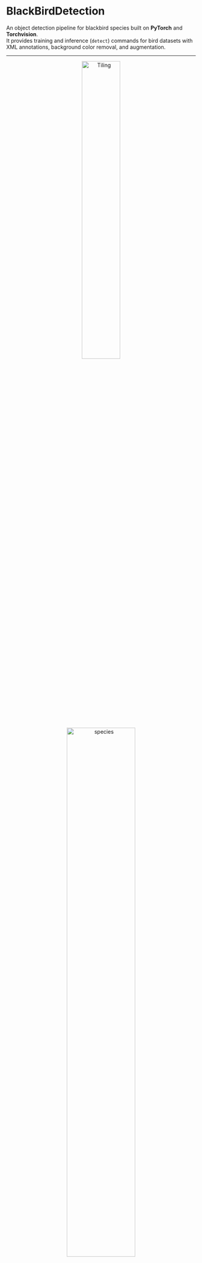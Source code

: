 # BlackBirdDetection

An object detection pipeline for blackbird species built on **PyTorch** and **Torchvision**.  
It provides training and inference (`detect`) commands for bird datasets with XML annotations, background color removal, and augmentation.

---

<!-- Top row: two images side by side -->
<p align="center">
  <img src="docs/images/tiling.pdf" alt="Tiling" width="45%"/>
</p>

<p align="center">
  <img src="docs/images/birds_species.pdf" alt="species" width="60%"/>
</p>

<p align="center">
  <img src="docs/images/bg_removal.png" alt="bg_removal" width="60%"/>
</p>

---

## 📂 Project Structure

```
BlackBirdDetection/
├── src/
│   ├── cli.py                # Entry point (train / detect commands)
│   ├── config.py             # Global configuration
│   ├── config.yaml           # Default YAML config
│   ├── data.py               # Dataset definitions
│   ├── data_loader.py        # Torch DataLoader wrapper
│   ├── engine.py             # Training / validation loop
│   ├── helper.py             # Utilities (device, collate_fn, etc.)
│   ├── model.py              # Model definitions (Faster R-CNN, etc.)
│   ├── augmentation.py       # Albumentations transforms
│   ├── bg_remove_histogram.py# Background removal helpers
│   ├── split_data.py         # Dataset split logic
│   └── detector/ (if reorganized package layout)
│
├── data/                     # Place your dataset here
│   ├── images/
│   └── original_annotations/
│
├── outputs/                  # Training artifacts will be written here
│   ├── runs/
│   │   └── <timestamp>/
│   │       ├── checkpoints/     # model_epoch_X.pth
│   │       ├── logs/            # training log files
│   │       ├── samples/         # predicted images during training
│   │       └── metrics.json     # final training metrics
│   └── detections/
│       ├── <timestamp>/
│       │   ├── predictions/     # images with bounding boxes
│       │   └── results.csv      # tabular results
│
├── README.md
└── requirements.txt / environment.yml
```

---

## ⚙️ Requirements

- Python **3.9–3.11**
- [PyTorch](https://pytorch.org/get-started/locally/) (CPU or CUDA build depending on your hardware)
- Torchvision
- Albumentations
- OpenCV
- Numpy `<2.0` (e.g. 1.26.x) for compatibility with current torch/numba

### Install dependencies

```bash
# conda (recommended)
conda create -n birddet python=3.10 -y
conda activate birddet
conda install -c conda-forge "numpy=1.26.*" "numba=0.59.*" "llvmlite=0.42.*" opencv -y
pip install torch torchvision albumentations loguru tqdm matplotlib ensemble-boxes pyyaml
```

---

## 📦 Managing Requirements

To make sure others can easily set up the project, you should generate a **`requirements.txt`** file.

### Option 1: Use the provided `requirements.txt`

```bash
# from repo root
pip install -r requirements.txt
```

### Option 2: Auto-generate requirements (from code imports)

You can auto-generate a clean `requirements.txt` (only for this project’s imports) using **pipreqs**:

```bash
pip install pipreqs
pipreqs src --force --savepath requirements.txt
```

> ⚠️ If you see syntax errors during scanning, fix the offending file or exclude it with `.pipreqsignore`.

After generation, add these lines manually if missing:

```txt
torch>=2.1.0
torchvision>=0.16.0
numpy<2
```

### Option 3: Pin dependencies manually

If you want a controlled environment, you can write a curated `requirements.txt`:

```txt
numpy==1.26.4
torch>=2.1.0
torchvision>=0.16.0
albumentations>=1.3.0
opencv-python>=4.8.0
loguru>=0.7.0
tqdm>=4.65.0
matplotlib>=3.7.0
ensemble-boxes>=1.0.9
pyyaml>=6.0
pytest>=8.0.0
black>=22.10.0
ruff>=0.1.0
```

Install with:

```bash
pip install -r requirements.txt
```

---

## 🚀 Running Without Installation

No need to install the project as a package. Run with `PYTHONPATH`:

```bash
# from repo root
export PYTHONPATH=$PWD/src

# show CLI help
python -m cli --help
```

Expected output:

```
usage: cli.py [-h] {train,detect} ...

Black Bird Detection

positional arguments:
  {train,detect}
    train         Train model
    detect        Use trained model to detect birds
```

---

## 🏋️ Training

```bash
export PYTHONPATH=$PWD/src
python -m cli train --config src/config.yaml
```

### Config file

The `config.yaml` defines:

- Dataset root (`../data/images`, `../data/original_annotations`)
- Training hyperparameters (epochs, batch size, learning rate, optimizer)
- Augmentation settings

### Training logs

```
2025-08-31 17:29:43 | INFO     | Starting Training -- Loading configuration...
2025-08-31 17:29:43 | INFO     | Scanning images in ../data...
2025-08-31 17:29:43 | INFO     | Classes: {'yhbl': 1, 'unid_blackbird': 2, 'rwbl_hy_female': 3}
2025-08-31 17:29:45 | INFO     | Training Data Size: 27
2025-08-31 17:29:45 | INFO     | Validation Data Size: 10
train epoch: 100%|███████████████████████████| 27/27 [00:12<00:00,  2.10it/s]
```

---

## 🔍 Detection / Inference

Use a trained checkpoint to run detection on new images:

```bash
export PYTHONPATH=$PWD/src
python -m cli detect --config src/config.yaml
```

### Output structure

```
outputs/detections/2025-08-31-18-45-12/
├── predictions/
│   ├── Trial_001_pred.jpg
│   ├── Trial_002_pred.jpg
│   └── ...
└── results.csv
```

- `predictions/` → images with bounding boxes drawn  
- `results.csv` → per-image predictions: filename, predicted class, confidence, bounding box coordinates  

---

## 📊 Expected Outputs

- **Training**  
  - Console logs (epochs, losses, metrics)  
  - Logs under `outputs/runs/<timestamp>/logs/`  
  - Checkpoints in `outputs/runs/<timestamp>/checkpoints/`  
  - Sample predictions in `outputs/runs/<timestamp>/samples/`  

- **Detection**  
  - Annotated images in `outputs/detections/<timestamp>/predictions/`  
  - CSV summary in `outputs/detections/<timestamp>/results.csv`

---

## ✅ Tips & Troubleshooting

- **NumPy 2.x errors** → downgrade to `numpy<2` (e.g. 1.26.x).  
- **`cv2.imread` warnings** → check dataset path in `config.yaml`; missing/misnamed files will cause empty loads.  
- **Device selection** → `helper.py` automatically chooses GPU if available:  
  ```python
  DEVICE = torch.device("cuda" if torch.cuda.is_available() else "cpu")
  ```

---

## 📌 Example End-to-End Run

```bash
# 1) activate env
conda activate birddet

# 2) set import path
export PYTHONPATH=$PWD/src

# 3) train
python -m cli train --config src/config.yaml

# 4) run detection
python -m cli detect --config src/config.yaml

# 5) check outputs
tree outputs/ -L 3
```

---

## 🔬 Scientific Background

This project implements the methods from the following study:

**Duttenhefner, Jessica L.; ElSaid, AbdElRahman A.; and Klug, Page E. (2025).**
*Machine Learning to Detect, Classify, and Count Blackbirds Damaging Agriculture Using Drone-Based Imagery: Supporting AI-Driven Automation for Deployment of Damage Management Tools.*
SSRN Scholarly Paper No. 5203080. [Available online](https://papers.ssrn.com/sol3/papers.cfm?abstract_id=5203080)

📊 **Associated Data**: A published dataset accompanies the paper. Please add the DOI link here once available:
`[DOI: 10.xxxx/zenodo.xxxxx]`

---

### 📝 Key Highlights from the Study
- Drone imagery collected in **sunflower fields (ND, 2021–2022)** with mixed-species blackbird flocks.
- Models developed:
  - **ResNet-18 CNN** → detected whole flocks (*95% accuracy*).
  - **Faster-RCNN** → detected individual birds (*65.7% accuracy, 97.6% precision*), counted individuals (±37.5–43.1% from ground truth), and classified RWBL by age/sex (adult males 89.8%, hatch-year males 27.6%, females 80%).
- **Background removal** was applied prior to training using **pixel-value histograms** to mask dominant background colors (e.g., sky, vegetation), improving detection and reducing false positives.
- Challenges discussed: camouflage of birds against vegetation, variability in drone angles, and image resolution constraints.

---

### 🖼️ Suggested Figures for README
You can copy or adapt from the paper (with attribution):
1. **Sample drone image with bounding boxes** — to illustrate detection output.
2. **Diagram of the pipeline** — showing preprocessing (background removal), model training, and detection steps.

*(Place them in `/docs/images/` and reference with Markdown:)*
```markdown
![Example detection output](docs/images/sample_detection.jpg)
*Figure: Drone-based detection of blackbirds with bounding boxes.*

---

## 📜 License

MIT (or update to your license)
